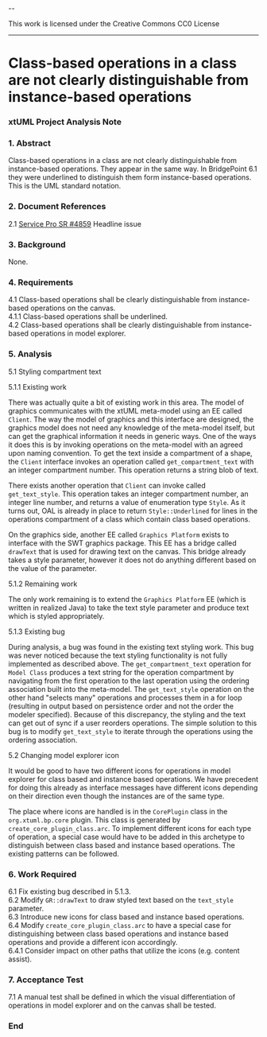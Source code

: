 --

This work is licensed under the Creative Commons CC0 License

---

# Class-based operations in a class are not clearly distinguishable from instance-based operations
### xtUML Project Analysis Note

### 1. Abstract

Class-based operations in a class are not clearly distinguishable from
instance-based operations. They appear in the same way. In BridgePoint 6.1 they
were underlined to distinguish them form instance-based operations. This is the
UML standard notation.

### 2. Document References

<a id="2.1"></a>2.1 [Service Pro SR #4859](https://support.onefact.net/issues/4859) Headline issue  

### 3. Background

None.

### 4. Requirements

4.1 Class-based operations shall be clearly distinguishable from instance-based
operations on the canvas.  
4.1.1 Class-based operations shall be underlined.  
4.2 Class-based operations shall be clearly distinguishable from instance-based
operations in model explorer.  

### 5. Analysis

5.1 Styling compartment text

5.1.1 Existing work

There was actually quite a bit of existing work in this area. The model of
graphics communicates with the xtUML meta-model using an EE called `Client`. The
way the model of graphics and this interface are designed, the graphics model
does not need any knowledge of the meta-model itself, but can get the graphical
information it needs in generic ways. One of the ways it does this is by
invoking operations on the meta-model with an agreed upon naming convention. To
get the text inside a compartment of a shape, the `Client` interface invokes an
operation called `get_compartment_text` with an integer compartment number. This
operation returns a string blob of text.

There exists another operation that `Client` can invoke called `get_text_style`.
This operation takes an integer compartment number, an integer line number, and
returns a value of enumeration type `Style`. As it turns out, OAL is already in
place to return `Style::Underlined` for lines in the operations compartment of a
class which contain class based operations.

On the graphics side, another EE called `Graphics Platform` exists to interface
with the SWT graphics package. This EE has a bridge called `drawText` that is
used for drawing text on the canvas. This bridge already takes a style
parameter, however it does not do anything different based on the value of the
parameter.

5.1.2 Remaining work

The only work remaining is to extend the `Graphics Platform` EE (which is
written in realized Java) to take the text style parameter and produce text
which is styled appropriately.

5.1.3 Existing bug

During analysis, a bug was found in the existing text styling work. This bug was
never noticed because the text styling functionality is not fully implemented as
described above. The `get_compartment_text` operation for `Model
Class` produces a text string for the operation compartment by navigating from
the first operation to the last operation using the ordering association built
into the meta-model. The `get_text_style` operation on the other hand "selects
many" operations and processes them in a for loop (resulting in output based on
persistence order and not the order the modeler specified). Because of this
discrepancy, the styling and the text can get out of sync if a user reorders
operations. The simple solution to this bug is to modify `get_text_style` to
iterate through the operations using the ordering association.

5.2 Changing model explorer icon

It would be good to have two different icons for operations in model explorer
for class based and instance based operations. We have precedent for doing this
already as interface messages have different icons depending on their direction
even though the instances are of the same type.

The place where icons are handled is in the `CorePlugin` class in the
`org.xtuml.bp.core` plugin. This class is generated by
`create_core_plugin_class.arc`. To implement different icons for each type of
operation, a special case would have to be added in this archetype to
distinguish between class based and instance based operations. The existing
patterns can be followed.

### 6. Work Required

6.1 Fix existing bug described in 5.1.3.  
6.2 Modify `GR::drawText` to draw styled text based on the `text_style`
parameter.  
6.3 Introduce new icons for class based and instance based operations.  
6.4 Modify `create_core_plugin_class.arc` to have a special case for
distinguishing between class based operations and instance based operations and
provide a different icon accordingly.  
6.4.1 Consider impact on other paths that utilize the icons (e.g. content
assist).  

### 7. Acceptance Test

7.1 A manual test shall be defined in which the visual differentiation of
operations in model explorer and on the canvas shall be tested.

### End
